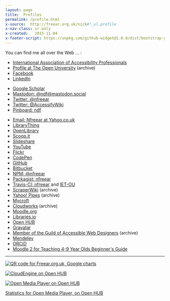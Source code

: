 ```yaml
---
layout: page
title:  Profiles
permalink: /profile.html
x-source:  http://freear.org.uk/nick#!_ul.profile
x-nav-class: sr-only
x-created:   2015-11-04
x-footer-script: https://unpkg.com/github-widget@1.0.0/dist/bootstrap-github-widget.min.js
---
```



You can find me all over the Web &hellip; :

* [International Association of Accessibility Professionals][iaap]
* [Profile at The Open University][iet] (archive)
* [Facebook](https://fb.com/nick.freear)
* [LinkedIn](https://linkedin.com/in/nfreear/)
<!-- * [Google+](https://plus.google.com/+NickFreear) -->
* [Google Scholar][scholar]
* [Mastodon: @ndf@mastodon.social](https://mastodon.social/@ndf)
* [Twitter: @nfreear](https://twitter.com/@nfreear)
* [Twitter: @AccessifyWiki](https://twitter.com/AccessifyWiki)
* [Pinboard: ndf](https://pinboard.in/u:ndf)
<!--* [Delicious: nfreear](http://del.icio.us/nfreear)-->
* [Email: Nfreear at Yahoo.co.uk](mailto:Nfreear+@+yahoo.co.uk)
* [LibraryThing](https://librarything.com/catalog/Nicholas.Freear)
* [OpenLibrary](https://openlibrary.org/people/nfreear)
* [Scoop.it](https://scoop.it/u/nick-freear)
* [Slideshare](https://slideshare.net/nfreear)
* [YouTube](https://youtube.com/user/NickFreear)
* [Flickr](https://flickr.com/photos/nfreear)
* [CodePen](https://codepen.io/nfreear)
* [GitHub](https://github.com/nfreear)
* [Bitbucket](https://bitbucket.org/nfreear)
* [NPM: @nfreear](https://npmjs.com/~nfreear)
* [Packagist: nfreear](https://packagist.org/packages/nfreear/)
* [Travis-CI: nfreear](https://travis-ci.org/nfreear) and [IET-OU](https://travis-ci.org/IET-OU)
* [ScraperWiki][scraperwiki] (archive)
* [Yahoo! Pipes][pipes] (archive)
* [Mycroft](https://mycroft.mozdev.org/search-engines.html?author=Nick+Freear "Search plugins")
* [Cloudworks][cw-arch] (archive)
* [Moodle.org](https://moodle.org/user/profile.php?id=93815)
* [Libraries.io](https://libraries.io/github/nfreear/projects)
* [Open HUB](https://openhub.net/accounts/nfreear "Formerly called 'Ohloh'")
* [Gravatar](https://en.gravatar.com/maltable)
* [Member of the Guild of Accessible Web Designers][gawds] (archive)
* [Mendeley](https://mendeley.com/profiles/nicholas-freear/)
* [ORCiD](https://orcid.org/0000-0001-7791-5549 "Connecting Research and Researchers")
* [Moodle 2 for Teaching 4-9 Year Olds Beginner's Guide][book-arch]


---

[![QR code for Freear.org.uk, Google charts][QR]][QR]

[![CloudEngine on Open HUB][oh-cloud]](https://openhub.net/p/cloudengine?ref=Thin+badge)

[![Open Media Player on Open HUB][oh-omp]](https://openhub.net/p/open-media-player)

[Statistics for Open Media Player, on Open HUB][fr-oh-omp]


<div data-toggle="github-widget" data-user="nfreear" data-limit="5" data-body="auto" data-footer="auto"></div>

[iaap]: https://www.accessibilityassociation.org/s/cpwa-certificants#Certificants2
  "Certified Professional in Web Accessibility (CPWA)"
[iaap-cpacc]: https://www.accessibilityassociation.org/s/cpacc-certificants#:~:text=Freear
  "Certified Professional in Accessibility Core Competencies (CPACC)"
[iet]: https://web.archive.org/web/20210427202138/https://iet.open.ac.uk/people/nick.freear
  "Profile in the Institute of Educational Technology (IET), at The Open University"
[ou]: http://www.open.ac.uk/people/ndf42 "Profile at, The Open University"
[iet-OLD]: http://iet.open.ac.uk/people/n.d.freear
[scholar]: https://scholar.google.com/scholar?as_q=&as_sauthors=%22N+Freear%22&as_sdt=1.&as_sdts=5
[pipes-X]: http://real.pipes.yahoo.com/pipes/person.info?guid=LW3IH5LT34QCKSVZW6WLSK2BYE#!_ARCHIVE_
[pipes]: https://web.archive.org/web/20160408134939/http://real.pipes.yahoo.com/pipes/person.info?guid=LW3IH5LT34QCKSVZW6WLSK2BYE#
    "Archive, 08-April-2016 - Yahoo Pipes"
[scraperwiki]: https://web.archive.org/web/20130310224903/https://scraperwiki.com/profiles/nfreear/
  "Archive, 10-March-2013 - ScraperWiki"
[gawds]: https://web.archive.org/web/20111104032019/http://gawds.org/showmember.php?memberid=2424
    "Archive, 04-Nov-2011. Original link broken (GAWDS)"
[book-arch]: https://web.archive.org/web/20190114120725/https://www.packtpub.com/hardware-and-creative/moodle-2-teaching-4-9-year-olds-beginners-guide
  "Archive, 14-Jan-2019"
[book]: https://packtpub.com/moodle-2-for-teaching-4-9-year-olds-beginners-guide/book?ref=freear.org.uk
    "My book, published by Packt"
[book-amzn]: https://www.amazon.co.uk/Moodle-Teaching-Year-Beginners-Guide/dp/1849513287/
  "My book, on Amazon (ISBN-13: ‎978-1849513289)"
[oh-cloud]: https://openhub.net/p/cloudengine/widgets/project_thin_badge?format=gif&ref=Thin+badge
    "CloudEngine, on Open HUB"
[oh-omp]: https://www.openhub.net/p/open-media-player/widgets/project_thin_badge?format=gif&ref=Thin+badge
    "Open Media Player, on Open HUB"
[fr-oh-omp]: https://www.openhub.net/p/open-media-player/widgets/project_basic_stats#!__FRAME_ME__
[QR]: https://chart.apis.google.com/chart?chs=200x200&cht=qr&chl=https%3A//nick.freear.org.uk#!_QR_
    "QR code for Nick.freear.org.uk, via Google charts"
[linkedin-OLD]: https://linkedin.com/pub/nicholas-freear/40/781/b11
[gplus-OLD]: https://profiles.google.com/n.d.freear#112441018708933635212

[cw-arch]: https://web.archive.org/web/20180805142914/https://cloudworks.ac.uk/user/view/1040#!-N-Freear
    "Nick Freear on Cloudworks, archived August 2018."

[End]: //.
